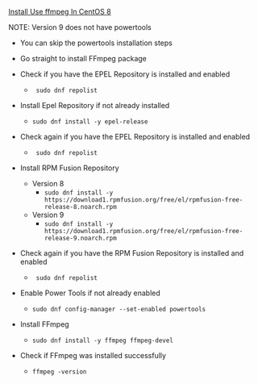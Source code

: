 [Install Use ffmpeg In CentOS 8](https://linuxhint.com/install-use-ffmpeg-in-centos8/)<br />

NOTE: Version 9 does not have powertools
* You can skip the powertools installation steps
* Go straight to install FFmpeg package

* Check if you have the EPEL Repository is installed and enabled
  * ` sudo dnf repolist`
* Install Epel Repository if not already installed
  * `sudo dnf install -y epel-release`
* Check again if you have the EPEL Repository is installed and enabled
  * ` sudo dnf repolist`
* Install RPM Fusion Repository
  * Version 8
    * `sudo dnf install -y https://download1.rpmfusion.org/free/el/rpmfusion-free-release-8.noarch.rpm`
  * Version 9
    * `sudo dnf install -y https://download1.rpmfusion.org/free/el/rpmfusion-free-release-9.noarch.rpm`
* Check again if you have the RPM Fusion Repository is installed and enabled
  * ` sudo dnf repolist`
* Enable Power Tools if not already enabled
  * `sudo dnf config-manager --set-enabled powertools`
* Install FFmpeg
  * `sudo dnf install -y ffmpeg ffmpeg-devel`
* Check if FFmpeg was installed successfully
  * `ffmpeg -version`
